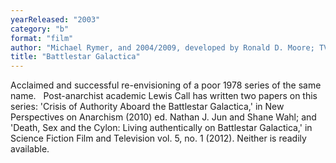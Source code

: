 ```yaml
---
yearReleased: "2003"
category: "b"
format: "film"
author: "Michael Rymer, and 2004/2009, developed by Ronald D. Moore; TV miniseries and four seasons, totalling 75 episodes"
title: "Battlestar Galactica"
---
```

 Acclaimed and successful re-envisioning of a poor 1978 series of the same name.
  
 Post-anarchist academic Lewis Call has written two papers on this series: 'Crisis of Authority Aboard the Battlestar Galactica,' in New  Perspectives on Anarchism (2010) ed. Nathan J. Jun and Shane Wahl; and 'Death, Sex and the Cylon: Living authentically on Battlestar Galactica,'  in Science Fiction Film and Television vol. 5, no. 1 (2012). Neither is  readily available.
  
